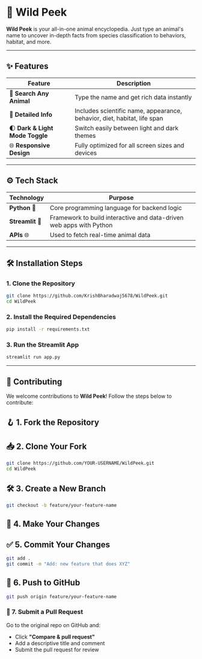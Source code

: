 # 🐾 Wild Peek

**Wild Peek** is your all-in-one animal encyclopedia. Just type an animal's name to uncover in-depth facts from species classification to behaviors, habitat, and more.

---

## ✨ Features

| Feature | Description |
|--------|-------------|
| 🔎 **Search Any Animal** | Type the name and get rich data instantly |
| 📄 **Detailed Info** | Includes scientific name, appearance, behavior, diet, habitat, life span |
| 🌓 **Dark & Light Mode Toggle** | Switch easily between light and dark themes |
| 🌐 **Responsive Design** | Fully optimized for all screen sizes and devices |

---

## ⚙️ Tech Stack

| Technology | Purpose |
|------------|---------|
| **Python** 🐍 | Core programming language for backend logic |
| **Streamlit** 🚀 | Framework to build interactive and data-driven web apps with Python |
| **APIs** 🌐 | Used to fetch real-time animal data |

---

## 🛠️ Installation Steps

### 1. Clone the Repository
```bash
git clone https://github.com/KrishBharadwaj5678/WildPeek.git
cd WildPeek
````

### 2. Install the Required Dependencies

```bash
pip install -r requirements.txt
```

### 3. Run the Streamlit App

```bash
streamlit run app.py
```

---

## 🤝 Contributing

We welcome contributions to **Wild Peek**! Follow the steps below to contribute:

## 🪝 1. Fork the Repository

## 📥 2. Clone Your Fork

```bash
git clone https://github.com/YOUR-USERNAME/WildPeek.git
cd WildPeek
````

## 🛠️ 3. Create a New Branch

```bash
git checkout -b feature/your-feature-name
```

## 🔧 4. Make Your Changes

## ✅ 5. Commit Your Changes

```bash
git add .
git commit -m "Add: new feature that does XYZ"
```

## 🔄 6. Push to GitHub

```bash
git push origin feature/your-feature-name
```

### 📩 7. Submit a Pull Request

Go to the original repo on GitHub and:

* Click **"Compare & pull request"**
* Add a descriptive title and comment
* Submit the pull request for review
